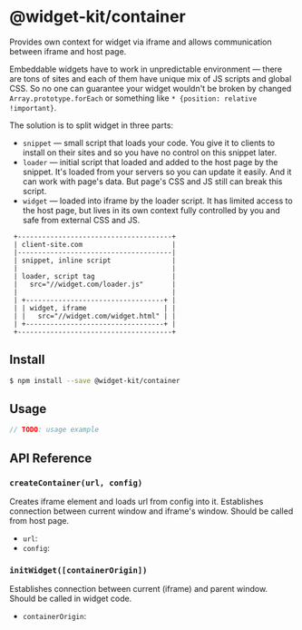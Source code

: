 # @widget-kit/container

Provides own context for widget via iframe and allows communication between iframe and host page.

Embeddable widgets have to work in unpredictable environment — there are tons of sites and each of them have unique mix of JS scripts and global CSS. So no one can guarantee your widget wouldn't be broken by changed `Array.prototype.forEach` or something like `* {position: relative !important}`.  

The solution is to split widget in three parts:
- `snippet` — small script that loads your code. You give it to clients to install on their sites and so you have no control on this snippet later.
- `loader` — initial script that loaded and added to the host page by the snippet. It's loaded from your servers so you can update it easily. And it can work with page's data. But page's CSS and JS still can break this script.
- `widget` — loaded into iframe by the loader script. It has limited access to the host page, but lives in its own context fully controlled by you and safe from external CSS and JS.

```
 +--------------------------------------+
 | client-site.com                      |
 |--------------------------------------|
 | snippet, inline script               |
 |                                      |
 | loader, script tag                   |
 |   src="//widget.com/loader.js"       |
 |                                      |
 | +----------------------------------+ |
 | | widget, iframe                   | |
 | |   src="//widget.com/widget.html" | |
 | +----------------------------------+ |
 +--------------------------------------+  
```

## Install

```bash
$ npm install --save @widget-kit/container
```

## Usage

```js
// TODO: usage example
```

## API Reference

### `createContainer(url, config)`

Creates iframe element and loads url from config into it. Establishes connection between current window and iframe's window. Should be called from host page.

- `url`:
- `config`:

### `initWidget([containerOrigin])`

Establishes connection between current (iframe) and parent window. Should be called in widget code.

- `containerOrigin`:
